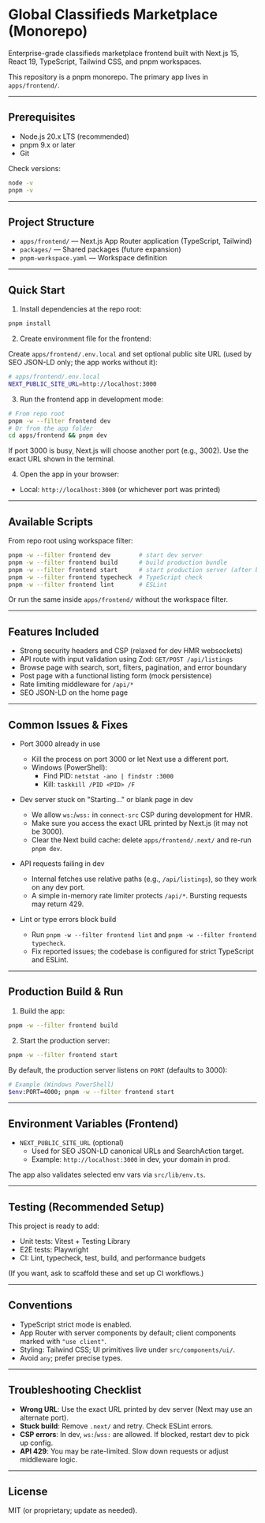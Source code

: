 # Global Classifieds Marketplace (Monorepo)

Enterprise-grade classifieds marketplace frontend built with Next.js 15, React 19, TypeScript, Tailwind CSS, and pnpm workspaces.

This repository is a pnpm monorepo. The primary app lives in `apps/frontend/`.

---

## Prerequisites

- Node.js 20.x LTS (recommended)
- pnpm 9.x or later
- Git

Check versions:

```bash
node -v
pnpm -v
```

---

## Project Structure

- `apps/frontend/` — Next.js App Router application (TypeScript, Tailwind)
- `packages/` — Shared packages (future expansion)
- `pnpm-workspace.yaml` — Workspace definition

---

## Quick Start

1) Install dependencies at the repo root:

```bash
pnpm install
```

2) Create environment file for the frontend:

Create `apps/frontend/.env.local` and set optional public site URL (used by SEO JSON-LD only; the app works without it):

```bash
# apps/frontend/.env.local
NEXT_PUBLIC_SITE_URL=http://localhost:3000
```

3) Run the frontend app in development mode:

```bash
# From repo root
pnpm -w --filter frontend dev
# Or from the app folder
cd apps/frontend && pnpm dev
```

If port 3000 is busy, Next.js will choose another port (e.g., 3002). Use the exact URL shown in the terminal.

4) Open the app in your browser:

- Local: `http://localhost:3000` (or whichever port was printed)

---

## Available Scripts

From repo root using workspace filter:

```bash
pnpm -w --filter frontend dev        # start dev server
pnpm -w --filter frontend build      # build production bundle
pnpm -w --filter frontend start      # start production server (after build)
pnpm -w --filter frontend typecheck  # TypeScript check
pnpm -w --filter frontend lint       # ESLint
```

Or run the same inside `apps/frontend/` without the workspace filter.

---

## Features Included

- Strong security headers and CSP (relaxed for dev HMR websockets)
- API route with input validation using Zod: `GET/POST /api/listings`
- Browse page with search, sort, filters, pagination, and error boundary
- Post page with a functional listing form (mock persistence)
- Rate limiting middleware for `/api/*`
- SEO JSON-LD on the home page

---

## Common Issues & Fixes

- Port 3000 already in use
  - Kill the process on port 3000 or let Next use a different port.
  - Windows (PowerShell):
    - Find PID: `netstat -ano | findstr :3000`
    - Kill: `taskkill /PID <PID> /F`

- Dev server stuck on "Starting…" or blank page in dev
  - We allow `ws:`/`wss:` in `connect-src` CSP during development for HMR.
  - Make sure you access the exact URL printed by Next.js (it may not be 3000).
  - Clear the Next build cache: delete `apps/frontend/.next/` and re-run `pnpm dev`.

- API requests failing in dev
  - Internal fetches use relative paths (e.g., `/api/listings`), so they work on any dev port.
  - A simple in-memory rate limiter protects `/api/*`. Bursting requests may return 429.

- Lint or type errors block build
  - Run `pnpm -w --filter frontend lint` and `pnpm -w --filter frontend typecheck`.
  - Fix reported issues; the codebase is configured for strict TypeScript and ESLint.

---

## Production Build & Run

1) Build the app:

```bash
pnpm -w --filter frontend build
```

2) Start the production server:

```bash
pnpm -w --filter frontend start
```

By default, the production server listens on `PORT` (defaults to 3000):

```bash
# Example (Windows PowerShell)
$env:PORT=4000; pnpm -w --filter frontend start
```

---

## Environment Variables (Frontend)

- `NEXT_PUBLIC_SITE_URL` (optional)
  - Used for SEO JSON-LD canonical URLs and SearchAction target.
  - Example: `http://localhost:3000` in dev, your domain in prod.

The app also validates selected env vars via `src/lib/env.ts`.

---

## Testing (Recommended Setup)

This project is ready to add:
- Unit tests: Vitest + Testing Library
- E2E tests: Playwright
- CI: Lint, typecheck, test, build, and performance budgets

(If you want, ask to scaffold these and set up CI workflows.)

---

## Conventions

- TypeScript strict mode is enabled.
- App Router with server components by default; client components marked with `"use client"`.
- Styling: Tailwind CSS; UI primitives live under `src/components/ui/`.
- Avoid `any`; prefer precise types.

---

## Troubleshooting Checklist

- **__Wrong URL__**: Use the exact URL printed by dev server (Next may use an alternate port).
- **__Stuck build__**: Remove `.next/` and retry. Check ESLint errors.
- **__CSP errors__**: In dev, `ws:`/`wss:` are allowed. If blocked, restart dev to pick up config.
- **__API 429__**: You may be rate-limited. Slow down requests or adjust middleware logic.

---

## License

MIT (or proprietary; update as needed).

